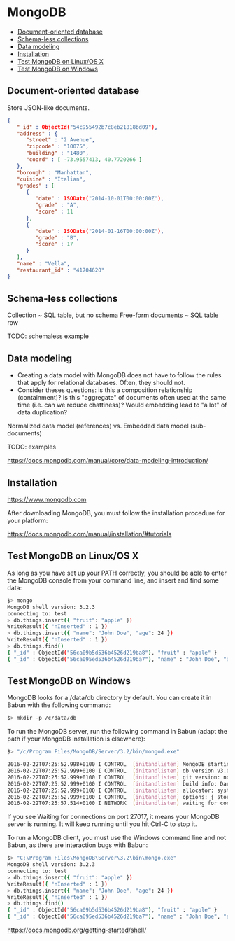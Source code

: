 # MongoDB

<!-- START doctoc generated TOC please keep comment here to allow auto update -->
<!-- DON'T EDIT THIS SECTION, INSTEAD RE-RUN doctoc TO UPDATE -->


- [Document-oriented database](#document-oriented-database)
- [Schema-less collections](#schema-less-collections)
- [Data modeling](#data-modeling)
- [Installation](#installation)
- [Test MongoDB on Linux/OS X](#test-mongodb-on-linuxos-x)
- [Test MongoDB on Windows](#test-mongodb-on-windows)

<!-- END doctoc generated TOC please keep comment here to allow auto update -->

## Document-oriented database

Store JSON-like documents.

```json
{
   "_id" : ObjectId("54c955492b7c8eb21818bd09"),
   "address" : {
      "street" : "2 Avenue",
      "zipcode" : "10075",
      "building" : "1480",
      "coord" : [ -73.9557413, 40.7720266 ]
   },
   "borough" : "Manhattan",
   "cuisine" : "Italian",
   "grades" : [
      {
         "date" : ISODate("2014-10-01T00:00:00Z"),
         "grade" : "A",
         "score" : 11
      },
      {
         "date" : ISODate("2014-01-16T00:00:00Z"),
         "grade" : "B",
         "score" : 17
      }
   ],
   "name" : "Vella",
   "restaurant_id" : "41704620"
}
```

## Schema-less collections

Collection ~ SQL table, but no schema
Free-form documents ~ SQL table row

TODO: schemaless example

## Data modeling

* Creating a data model with MongoDB does not have to follow the rules that apply for relational databases. Often, they should not.
* Consider theses questions: is this a composition relationship (containment)? Is this "aggregate" of documents often used at the same time (i.e. can we reduce chattiness)? Would embedding lead to "a lot" of data duplication?

Normalized data model (references) vs. Embedded data model (sub-documents)

TODO: examples

https://docs.mongodb.com/manual/core/data-modeling-introduction/

## Installation

https://www.mongodb.com

After downloading MongoDB, you must follow the installation procedure for your platform:

https://docs.mongodb.com/manual/installation/#tutorials

## Test MongoDB on Linux/OS X

As long as you have set up your PATH correctly, you should be able to enter the MongoDB console from your command line, and insert and find some data:

```bash
$> mongo
MongoDB shell version: 3.2.3
connecting to: test
> db.things.insert({ "fruit": "apple" })
WriteResult({ "nInserted" : 1 })
> db.things.insert({ "name": "John Doe", "age": 24 })
WriteResult({ "nInserted" : 1 })
> db.things.find()
{ "_id" : ObjectId("56ca09b5d536b4526d219ba8"), "fruit" : "apple" }
{ "_id" : ObjectId("56ca095ed536b4526d219ba7"), "name" : "John Doe", "age" : 24 }
```

## Test MongoDB on Windows

MongoDB looks for a /data/db directory by default. You can create it in Babun with the following command:

```bash
$> mkdir -p /c/data/db
```

To run the MongoDB server, run the following command in Babun (adapt the path if your MongoDB installation is elsewhere):

```bash
$> "/c/Program Files/MongoDB/Server/3.2/bin/mongod.exe"

2016-02-22T07:25:52.998+0100 I CONTROL  [initandlisten] MongoDB starting : pid=203 port=27017 dbpath=/opt/local/var/db/mongodb 64-bit host=Phaeton.local
2016-02-22T07:25:52.999+0100 I CONTROL  [initandlisten] db version v3.0.7
2016-02-22T07:25:52.999+0100 I CONTROL  [initandlisten] git version: nogitversion
2016-02-22T07:25:52.999+0100 I CONTROL  [initandlisten] build info: Darwin tenten-slave.macports.org 14.5.0 Darwin Kernel Version 14.5.0: Wed Jul 29 02:26:53 PDT 2015; root:xnu-2782.40.9~1/RELEASE_X86_64 x86_64 BOOST_LIB_VERSION=1_49
2016-02-22T07:25:52.999+0100 I CONTROL  [initandlisten] allocator: system
2016-02-22T07:25:52.999+0100 I CONTROL  [initandlisten] options: { storage: { dbPath: "/opt/local/var/db/mongodb" }, systemLog: { destination: "file", logAppend: true, path: "/opt/local/var/log/mongodb/mongodb.log" } }
2016-02-22T07:25:57.514+0100 I NETWORK  [initandlisten] waiting for connections on port 27017
```

If you see Waiting for connections on port 27017, it means your MongoDB server is running. It will keep running until you hit Ctrl-C to stop it.

To run a MongoDB client, you must use the Windows command line and not Babun, as there are interaction bugs with Babun:

```bash
$> "C:\Program Files\MongoDB\Server\3.2\bin\mongo.exe"
MongoDB shell version: 3.2.3
connecting to: test
> db.things.insert({ "fruit": "apple" })
WriteResult({ "nInserted" : 1 })
> db.things.insert({ "name": "John Doe", "age": 24 })
WriteResult({ "nInserted" : 1 })
> db.things.find()
{ "_id" : ObjectId("56ca09b5d536b4526d219ba8"), "fruit" : "apple" }
{ "_id" : ObjectId("56ca095ed536b4526d219ba7"), "name" : "John Doe", "age" : 24 }
```

https://docs.mongodb.org/getting-started/shell/
